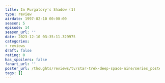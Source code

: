 ```yaml
---
title: In Purgatory's Shadow (1)
type: review
airdate: 1997-02-10 00:00:00
season: 5
episode: 14
season_url: ''
date: 2023-12-10 03:35:11.329975
categories:
- reviews
draft: false
rating: 0
has_spoilers: false
fanart_url: ''
poster_url: /thoughts/reviews/tv/star-trek-deep-space-nine/series_poster.jpg
tags: []
---
```


